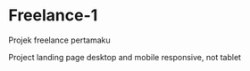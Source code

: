 # Freelance-1
Projek freelance pertamaku

Project landing page desktop and mobile responsive, not tablet
